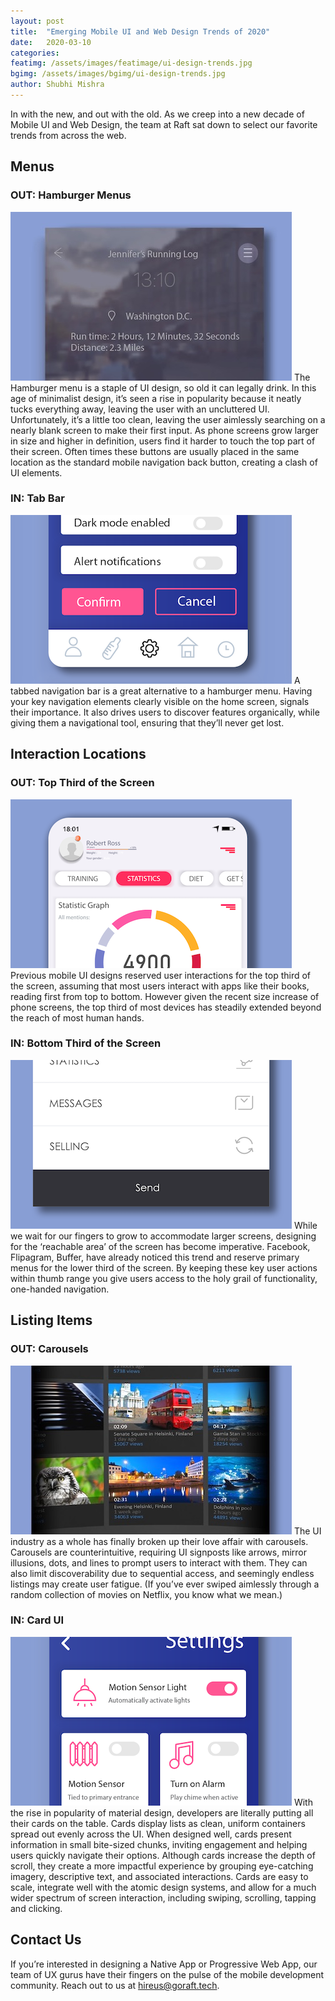 ```yaml
---
layout: post
title:  "Emerging Mobile UI and Web Design Trends of 2020"
date:   2020-03-10
categories:
featimg: /assets/images/featimage/ui-design-trends.jpg
bgimg: /assets/images/bgimg/ui-design-trends.jpg
author: Shubhi Mishra
---
```


In with the new, and out with the old. As we creep into a new decade of Mobile UI and Web Design, the team at Raft sat down to select our favorite trends from across the web.  

## Menus
### OUT: Hamburger Menus 
![hamburger menu](/assets/images/ui-design-trends/out-hamburger-menu.jpg)
The Hamburger menu is a staple of UI design, so old it can legally drink. In this age of minimalist design, it’s seen a rise in popularity because it neatly tucks everything away, leaving the user with an uncluttered UI. Unfortunately, it’s a little too clean, leaving the user aimlessly searching on a nearly blank screen to make their first input. As phone screens grow larger in size and higher in definition, users find it harder to touch the top part of their screen. Often times these buttons are usually placed in the same location as the standard mobile navigation back button, creating a clash of UI elements.

### IN: Tab Bar 
![Tab Bar](/assets/images/ui-design-trends/in-tabbed-nav.png)
A tabbed navigation bar is a great alternative to a hamburger menu. Having your key navigation elements clearly visible on the home screen, signals their importance. It also drives users to discover features organically, while giving them a navigational tool, ensuring that they’ll never get lost. 

## Interaction Locations
### OUT: Top Third of the Screen
![Tab Menu](/assets/images/ui-design-trends/out-top-third.png)
Previous mobile UI designs reserved user interactions for the top third of the screen, assuming that most users interact with apps like their books, reading first from top to bottom. However given the recent size increase of phone screens, the top third of most devices has steadily extended beyond the reach of most human hands. 

### IN: Bottom Third of the Screen
![Bottom Menu](/assets/images/ui-design-trends/in-bottom-third.png)
While we wait for our fingers to grow to accommodate larger screens, designing for the ‘reachable area’ of the screen has become imperative. Facebook, Flipagram, Buffer, have already noticed this trend and reserve primary menus for the lower third of the screen. By keeping these key user actions within thumb range you give users access to the holy grail of functionality, one-handed navigation.

## Listing Items
### OUT: Carousels
![Carousels](/assets/images/ui-design-trends/out-carousels.jpg)
The UI industry as a whole has finally broken up their love affair with carousels. Carousels are counterintuitive, requiring UI signposts like arrows, mirror illusions, dots, and lines to prompt users to interact with them. They can also limit discoverability due to sequential access, and seemingly endless listings may create user fatigue. (If you’ve ever swiped aimlessly through a random collection of movies on Netflix, you know what we mean.)

### IN: Card UI  
![CardUI](/assets/images/ui-design-trends/in-cards.png)
With the rise in popularity of material design, developers are literally putting all their cards on the table. Cards display lists as clean, uniform containers spread out evenly across the UI. When designed well, cards present information in small bite-sized chunks, inviting engagement and helping users quickly navigate their options. Although cards increase the depth of scroll, they create a more impactful experience by grouping eye-catching imagery, descriptive text, and associated interactions. Cards are easy to scale, integrate well with the atomic design systems, and allow for a much wider spectrum of screen interaction, including swiping, scrolling, tapping and clicking.

## Contact Us
If you’re interested in designing a Native App or Progressive Web App, our team of UX gurus have their fingers on the pulse of the mobile development community. Reach out to us at [hireus@goraft.tech](mailto:hireus@goraft.tech).

